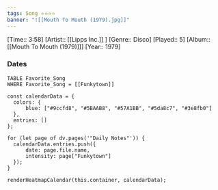 ```yaml
---
tags: Song ⭐⭐⭐⭐ 
banner: "![[Mouth To Mouth (1979).jpg]]"
---
```

[Time:: 3:58]
[Artist:: [[Lipps Inc.]] ]
[Genre:: Disco]
[Played:: 5]
[Album:: [[Mouth To Mouth (1979)]]]
[Year:: 1979]
### Dates
````dataview
TABLE Favorite_Song
WHERE Favorite_Song = [[Funkytown]]
````

  ```dataviewjs
const calendarData = { 
	colors: { 
		blue: ["#9ccfd8", "#5BAAB8", "#57A1BB", "#5da8c7", "#3e8fb0"] 
	}, 
	entries: [] 
}; 

for (let page of dv.pages('"Daily Notes"')) { 
	calendarData.entries.push({ 
		date: page.file.name, 
		intensity: page["Funkytown"]
	}); 
} 

renderHeatmapCalendar(this.container, calendarData);
```
